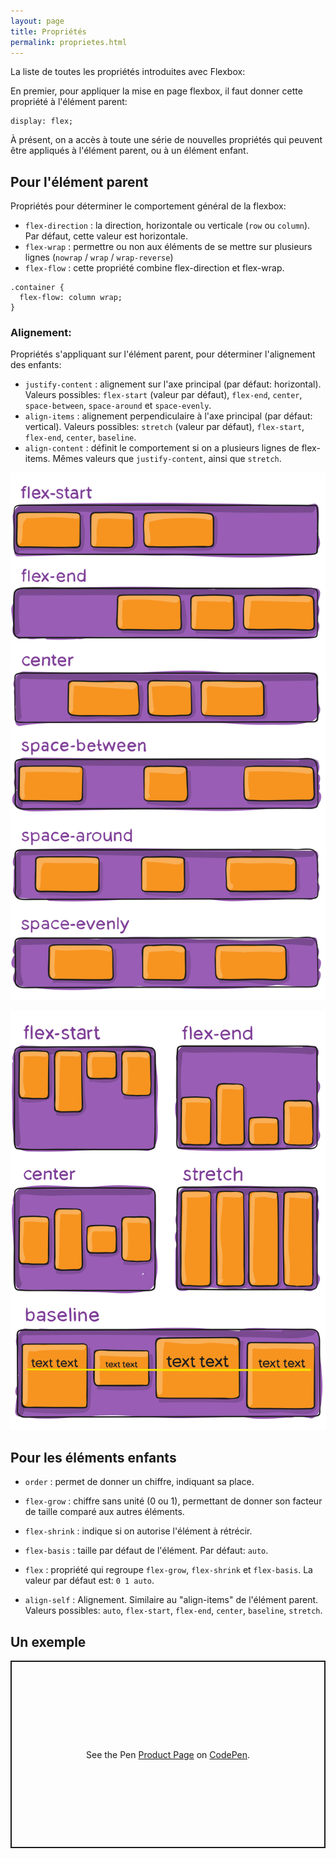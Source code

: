 ```yaml
---
layout: page
title: Propriétés
permalink: proprietes.html
---
```


La liste de toutes les propriétés introduites avec Flexbox:

En premier, pour appliquer la  mise en page flexbox, il faut donner cette propriété à l'élément parent:

```
display: flex;
```

À présent, on a accès à toute une série de nouvelles propriétés qui peuvent être appliqués à l'élément parent, ou à un élément enfant.

## Pour l'élément parent

Propriétés pour déterminer le comportement général de la flexbox:

* `flex-direction` : la direction, horizontale ou verticale (`row` ou `column`). Par défaut, cette valeur est horizontale.
* `flex-wrap` : permettre ou non aux éléments de se mettre sur plusieurs lignes (`nowrap` / `wrap` / `wrap-reverse`)
* `flex-flow` : cette propriété combine flex-direction et flex-wrap.

```
.container {
  flex-flow: column wrap;
}
```

### Alignement:

Propriétés s'appliquant sur l'élément parent, pour déterminer l'alignement des enfants:

* `justify-content` : alignement sur l'axe principal (par défaut: horizontal). Valeurs possibles: `flex-start` (valeur par défaut), `flex-end`, `center`, `space-between`, `space-around` et `space-evenly`.
* `align-items` : alignement perpendiculaire à l'axe principal (par défaut: vertical). Valeurs possibles: `stretch` (valeur par défaut), `flex-start`, `flex-end`, `center`, `baseline`.
* `align-content` : définit le comportement si on a plusieurs lignes de flex-items. Mêmes valeurs que `justify-content`, ainsi que `stretch`.

![Les modes possibles pour justify-content](img/flexbox-justify-content.svg)

![Les modes possibles pour align-items](img/flexbox-align-items.svg)

## Pour les éléments enfants

* `order` : permet de donner un chiffre, indiquant sa place.
* `flex-grow` : chiffre sans unité (0 ou 1), permettant de donner son facteur de taille comparé aux autres éléments.
* `flex-shrink` : indique si on autorise l'élément à rétrécir.
* `flex-basis` : taille par défaut de l'élément. Par défaut: `auto`.
* `flex` : propriété qui regroupe `flex-grow`, `flex-shrink` et `flex-basis`. La valeur par défaut est: `0 1 auto`.

* `align-self` : Alignement. Similaire au "align-items" de l'élément parent. Valeurs possibles: `auto`, `flex-start`, `flex-end`, `center`, `baseline`, `stretch`.

## Un exemple

<p class="codepen" data-height="300" data-default-tab="html,result" data-slug-hash="jOZxmyx" data-editable="true" data-user="eracom" style="height: 300px; box-sizing: border-box; display: flex; align-items: center; justify-content: center; border: 2px solid; margin: 1em 0; padding: 1em;">
  <span>See the Pen <a href="https://codepen.io/eracom/pen/jOZxmyx">
  Product Page</a> 
  on <a href="https://codepen.io">CodePen</a>.</span>
</p>
